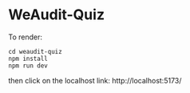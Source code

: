 # WeAudit-Quiz

To render:

`cd weaudit-quiz`\
`npm install`\
`npm run dev`

then click on the localhost link: http://localhost:5173/
